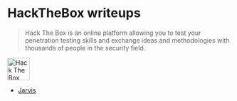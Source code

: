# HackTheBox writeups

> Hack The Box is an online platform allowing you to test your penetration testing skills and exchange ideas and methodologies with thousands of people in the security field.

<img src="https://www.hackthebox.eu/badge/image/61740" alt="Hack The Box" height="50">

  - [Jarvis](jarvis.html)